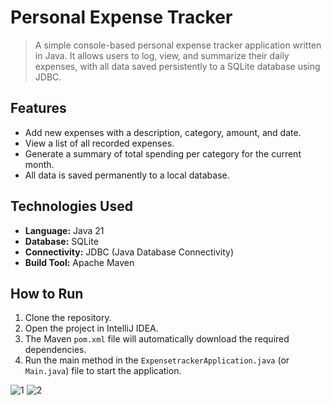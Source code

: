 # Personal Expense Tracker

> A simple console-based personal expense tracker application written in Java. It allows users to log, view, and summarize their daily expenses, with all data saved persistently to a SQLite database using JDBC.

## Features
- Add new expenses with a description, category, amount, and date.
- View a list of all recorded expenses.
- Generate a summary of total spending per category for the current month.
- All data is saved permanently to a local database.

## Technologies Used
- **Language:** Java 21
- **Database:** SQLite
- **Connectivity:** JDBC (Java Database Connectivity)
- **Build Tool:** Apache Maven

## How to Run
1. Clone the repository.
2. Open the project in IntelliJ IDEA.
3. The Maven `pom.xml` file will automatically download the required dependencies.
4. Run the main method in the `ExpensetrackerApplication.java` (or `Main.java`) file to start the application.

![1](https://github.com/user-attachments/assets/96608bcf-4b91-4de3-a7b2-d70261273c86)
![2](https://github.com/user-attachments/assets/9ab165ac-eb2a-47ad-b16c-f6ed54d162d5)


